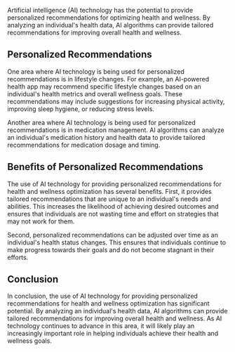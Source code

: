 

Artificial intelligence (AI) technology has the potential to provide personalized recommendations for optimizing health and wellness. By analyzing an individual's health data, AI algorithms can provide tailored recommendations for improving overall health and wellness.

Personalized Recommendations
----------------------------

One area where AI technology is being used for personalized recommendations is in lifestyle changes. For example, an AI-powered health app may recommend specific lifestyle changes based on an individual's health metrics and overall wellness goals. These recommendations may include suggestions for increasing physical activity, improving sleep hygiene, or reducing stress levels.

Another area where AI technology is being used for personalized recommendations is in medication management. AI algorithms can analyze an individual's medication history and health data to provide tailored recommendations for medication dosage and timing.

Benefits of Personalized Recommendations
----------------------------------------

The use of AI technology for providing personalized recommendations for health and wellness optimization has several benefits. First, it provides tailored recommendations that are unique to an individual's needs and abilities. This increases the likelihood of achieving desired outcomes and ensures that individuals are not wasting time and effort on strategies that may not work for them.

Second, personalized recommendations can be adjusted over time as an individual's health status changes. This ensures that individuals continue to make progress towards their goals and do not become stagnant in their efforts.

Conclusion
----------

In conclusion, the use of AI technology for providing personalized recommendations for health and wellness optimization has significant potential. By analyzing an individual's health data, AI algorithms can provide tailored recommendations for improving overall health and wellness. As AI technology continues to advance in this area, it will likely play an increasingly important role in helping individuals achieve their health and wellness goals.
